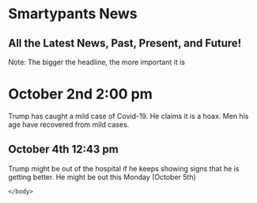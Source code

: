 # Smartypants News
## All the Latest News, Past, Present, and Future!
<html>
    <head>
        <meta charset="utf-8">
        <title>Smartypants News</title>
    </head>
    <body>
      <p>Note: The bigger the headline, the more important it is</p>
      <h1>October 2nd 2:00 pm</h1>
      <p>Trump has caught a mild case of Covid-19. He claims it is a hoax. Men his age have recovered from mild cases. </p>
      <h2>October 4th 12:43 pm</h2>
      <p>Trump might be out of the hospital if he keeps showing signs that he is getting better. He might be out this Monday (October 5th)</p>


    </body>
</html>
